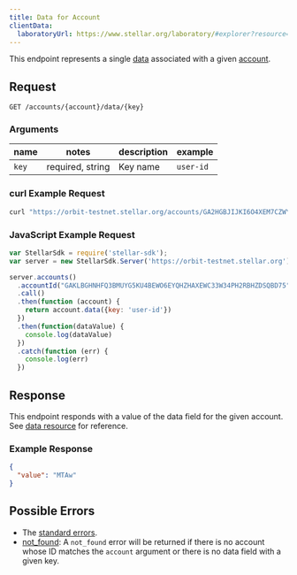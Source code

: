 ```yaml
---
title: Data for Account
clientData:
  laboratoryUrl: https://www.stellar.org/laboratory/#explorer?resource=data&endpoint=for_account
---
```


This endpoint represents a single [data](../resources/data.md) associated with a given [account](../resources/account.md).

## Request

```
GET /accounts/{account}/data/{key}
```

### Arguments

| name     | notes                          | description                                                      | example                                                   |
| ------   | -------                        | -----------                                                      | -------                                                   |
| `key`| required, string               | Key name | `user-id`|

### curl Example Request

```sh
curl "https://orbit-testnet.stellar.org/accounts/GA2HGBJIJKI6O4XEM7CZWY5PS6GKSXL6D34ERAJYQSPYA6X6AI7HYW36/data/user-id"
```

### JavaScript Example Request

```js
var StellarSdk = require('stellar-sdk');
var server = new StellarSdk.Server('https://orbit-testnet.stellar.org');

server.accounts()
  .accountId("GAKLBGHNHFQ3BMUYG5KU4BEWO6EYQHZHAXEWC33W34PH2RBHZDSQBD75")
  .call()
  .then(function (account) {
    return account.data({key: 'user-id'})
  })
  .then(function(dataValue) {
    console.log(dataValue)
  })
  .catch(function (err) {
    console.log(err)
  })
```

## Response

This endpoint responds with a value of the data field for the given account. See [data resource](../resources/data.md) for reference.

### Example Response

```json
{
  "value": "MTAw"
}
```

## Possible Errors

- The [standard errors](../errors.md#Standard-Errors).
- [not_found](../errors/not-found.md): A `not_found` error will be returned if there is no account whose ID matches the `account` argument or there is no data field with a given key.
